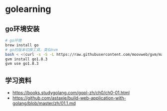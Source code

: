 # golearning

## go环境安装
```sh
# go环境
brew install go
# go的版本切换工具，类似nvm
bash < <(curl -s -S -L https://raw.githubusercontent.com/moovweb/gvm/master/binscripts/gvm-installer)
gvm install go1.8.3
gvm use go1.8.3
```

## 学习资料
- https://books.studygolang.com/gopl-zh/ch0/ch0-01.html
- https://github.com/astaxie/build-web-application-with-golang/blob/master/zh/01.1.md